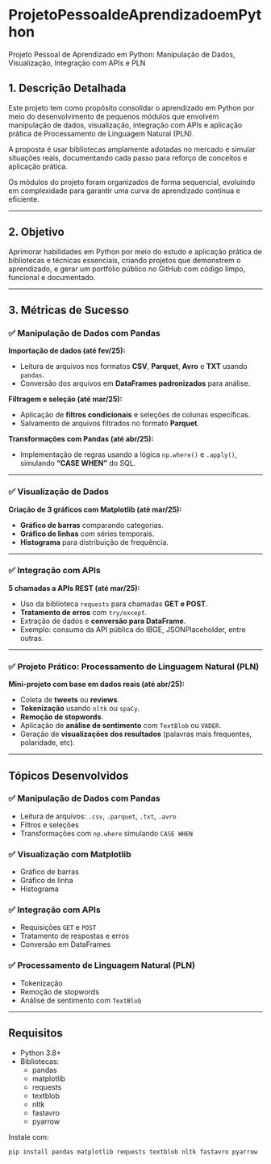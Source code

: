 # ProjetoPessoaldeAprendizadoemPython
Projeto Pessoal de Aprendizado em Python: Manipulação de Dados, Visualização, Integração com APIs e PLN
## 1. Descrição Detalhada

Este projeto tem como propósito consolidar o aprendizado em Python por meio do desenvolvimento de pequenos módulos que envolvem manipulação de dados, visualização, integração com APIs e aplicação prática de Processamento de Linguagem Natural (PLN). 

A proposta é usar bibliotecas amplamente adotadas no mercado e simular situações reais, documentando cada passo para reforço de conceitos e aplicação prática.

Os módulos do projeto foram organizados de forma sequencial, evoluindo em complexidade para garantir uma curva de aprendizado contínua e eficiente.

---

## 2. Objetivo

Aprimorar habilidades em Python por meio do estudo e aplicação prática de bibliotecas e técnicas essenciais, criando projetos que demonstrem o aprendizado, e gerar um portfólio público no GitHub com código limpo, funcional e documentado.

---

## 3. Métricas de Sucesso

### ✅ Manipulação de Dados com Pandas

**Importação de dados (até fev/25):**
- Leitura de arquivos nos formatos **CSV**, **Parquet**, **Avro** e **TXT** usando `pandas`.
- Conversão dos arquivos em **DataFrames padronizados** para análise.

**Filtragem e seleção (até mar/25):**
- Aplicação de **filtros condicionais** e seleções de colunas específicas.
- Salvamento de arquivos filtrados no formato **Parquet**.

**Transformações com Pandas (até abr/25):**
- Implementação de regras usando a lógica `np.where()` e `.apply()`, simulando **“CASE WHEN”** do SQL.

---

### ✅ Visualização de Dados

**Criação de 3 gráficos com Matplotlib (até mar/25):**
- **Gráfico de barras** comparando categorias.
- **Gráfico de linhas** com séries temporais.
- **Histograma** para distribuição de frequência.

---

### ✅ Integração com APIs

**5 chamadas a APIs REST (até mar/25):**
- Uso da biblioteca `requests` para chamadas **GET e POST**.
- **Tratamento de erros** com `try/except`.
- Extração de dados e **conversão para DataFrame**.
- Exemplo: consumo da API pública do IBGE, JSONPlaceholder, entre outras.

---

### ✅ Projeto Prático: Processamento de Linguagem Natural (PLN)

**Mini-projeto com base em dados reais (até abr/25):**
- Coleta de **tweets** ou **reviews**.
- **Tokenização** usando `nltk` ou `spaCy`.
- **Remoção de stopwords**.
- Aplicação de **análise de sentimento** com `TextBlob` ou `VADER`.
- Geração de **visualizações dos resultados** (palavras mais frequentes, polaridade, etc).

---

## Tópicos Desenvolvidos

### ✅ Manipulação de Dados com Pandas
- Leitura de arquivos: `.csv`, `.parquet`, `.txt`, `.avro`
- Filtros e seleções
- Transformações com `np.where` simulando `CASE WHEN`

### ✅ Visualização com Matplotlib
- Gráfico de barras
- Gráfico de linha
- Histograma

### ✅ Integração com APIs
- Requisições `GET` e `POST`
- Tratamento de respostas e erros
- Conversão em DataFrames

### ✅ Processamento de Linguagem Natural (PLN)
- Tokenização
- Remoção de stopwords
- Análise de sentimento com `TextBlob`

---

## Requisitos

- Python 3.8+
- Bibliotecas:
  - pandas
  - matplotlib
  - requests
  - textblob
  - nltk
  - fastavro
  - pyarrow

Instale com:

```bash
pip install pandas matplotlib requests textblob nltk fastavro pyarrow
